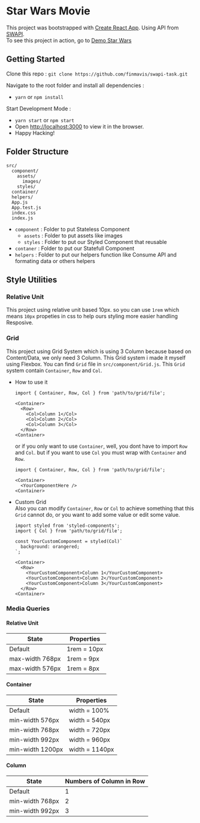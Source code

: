 # Star Wars Movie

This project was bootstrapped with [Create React App](https://github.com/facebook/create-react-app). Using API from [SWAPI](https://swapi.co).<br>
To see this project in action, go to [Demo Star Wars](https://finmavis.github.io/swapi-task)

## Getting Started

Clone this repo :
```git clone https://github.com/finmavis/swapi-task.git```

Navigate to the root folder and install all dependencies :
- `yarn` or `npm install`

Start Development Mode :
- `yarn start` or `npm start`
- Open [http://localhost:3000](http://localhost:3000) to view it in the browser.
- Happy Hacking!

## Folder Structure
```
src/
  component/
    assets/
      images/
    styles/
  container/
  helpers/
  App.js
  App.test.js
  index.css
  index.js
```

- `component` : Folder to put Stateless Component
  - `assets` : Folder to put assets like images
  - `styles` : Folder to put our Styled Component that reusable
- `contaner` : Folder to put our Statefull Component
- `helpers` : Folder to put our helpers function like Consume API and formating data or others helpers

## Style Utilities

### Relative Unit
This project using relative unit based 10px. so you can use `1rem` which means `10px` propeties in css to help ours styling more easier handling Resposive.

### Grid

This project using Grid System which is using 3 Column because based on Content/Data, we only need 3 Column. This Grid system i made it myself using Flexbox. You can find `Grid` file in `src/component/Grid.js`. This `Grid` system contain `Container`, `Row` and `Col`.<br>

- How to use it
  ```
  import { Container, Row, Col } from 'path/to/grid/file';

  <Container>
    <Row>
      <Col>Column 1</Col>
      <Col>Column 2</Col>
      <Col>Column 3</Col>
    </Row>
  <Container>
  ```

  or if you only want to use `Container`, well, you dont have to import `Row` and `Col`. but if you want to use `Col` you must wrap with `Container` and `Row`.
  ```
  import { Container, Row, Col } from 'path/to/grid/file';

  <Container>
    <YourComponentHere />
  <Container>
  ```


- Custom Grid<br>
  Also you can modify `Container`, `Row` or `Col` to achieve something that this `Grid` cannot do, or you want to add some value or edit some value.

  ```
  import styled from 'styled-components';
  import { Col } from 'path/to/grid/file';

  const YourCustomComponent = styled(Col)`
    background: orangered;
  `;

  <Container>
    <Row>
      <YourCustomComponent>Column 1</YourCustomComponent>
      <YourCustomComponent>Column 2</YourCustomComponent>
      <YourCustomComponent>Column 3</YourCustomComponent>
    </Row>
  <Container>
  ```


### Media Queries

  #### Relative Unit
  State | Properties
  ------------ | -------------
  Default | 1rem = 10px
  max-width 768px | 1rem = 9px
  max-width 576px | 1rem = 8px

  #### Container

  State | Properties
  ------------ | -------------
  Default | width = 100%
  min-width 576px | width = 540px
  min-width 768px | width = 720px
  min-width 992px | width = 960px
  min-width 1200px | width = 1140px

  #### Column

  State | Numbers of Column in Row
  ------------ | -------------
  Default | 1
  min-width 768px | 2
  min-width 992px | 3